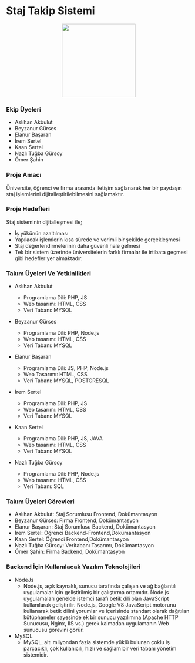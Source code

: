 # Staj Takip Sistemi

<p align="center">
  <img src="https://i.pinimg.com/originals/de/62/f1/de62f1d27616b46d59b8be22bc059bf7.jpg" width="200" />  
</p>
  
### Ekip Üyeleri
- Aslıhan Akbulut
- Beyzanur Gürses
- Elanur Başaran
- İrem Sertel
- Kaan Sertel
- Nazlı Tuğba Gürsoy
- Ömer Şahin

### Proje Amacı

Üniversite, öğrenci ve firma arasında iletişim sağlanarak her bir paydaşın staj işlemlerini dijitalleştirilebilmesini sağlamaktır.


###  Proje Hedefleri
Staj sisteminin dijitalleşmesi ile;
- İş yükünün azaltılması
- Yapılacak işlemlerin kısa sürede ve verimli bir şekilde gerçekleşmesi
- Staj değerlendirmelerinin daha güvenli hale gelmesi
- Tek bir sistem üzerinde üniversitelerin farklı firmalar ile irtibata geçmesi gibi hedefler yer almaktadır.


### Takım Üyeleri Ve Yetkinlikleri
- Aslıhan Akbulut
	- Programlama Dili: PHP, JS 
	- Web tasarımı: HTML, CSS
	- Veri Tabanı: MYSQL

- Beyzanur Gürses
	- Programlama Dili: PHP, Node.js
	- Web tasarımı: HTML, CSS
	- Veri Tabanı: MYSQL

- Elanur Başaran
	- Programlama Dili: JS, PHP, Node.js
	- Web Tasarımı: HTML, CSS
	- Veri Tabanı: MYSQL, POSTGRESQL

- İrem Sertel
	- Programlama Dili: PHP, JS 
	- Web tasarımı: HTML, CSS
	- Veri Tabanı: MYSQL

- Kaan Sertel
	- Programlama Dili: PHP, JS, JAVA
	- Web tasarımı: HTML, CSS
	- Veri Tabanı: MYSQL

- Nazlı Tuğba Gürsoy
	- Programlama Dili: PHP, Node.js
	- Web tasarımı: HTML, CSS
	- Veri Tabanı: SQL

### Takım Üyeleri Görevleri
- Aslıhan Akbulut: Staj Sorumlusu Frontend, Dokümantasyon
- Beyzanur Gürses: Firma Frontend, Dokümantasyon
- Elanur Başaran: Staj Sorumlusu Backend, Dokümantasyon
- İrem Sertel: Öğrenci Backend-Frontend,Dokümantasyon
- Kaan Sertel: Öğrenci Frontend,Dokümantasyon
- Nazlı Tuğba Gürsoy: Veritabanı Tasarımı, Dokümantasyon
- Ömer Şahin: Firma Backend, Dokümantasyon


### Backend İçin Kullanılacak Yazılım Teknolojileri
- NodeJs
	- Node.js, açık kaynaklı, sunucu tarafında çalışan ve ağ bağlantılı uygulamalar için geliştirilmiş bir çalıştırma ortamıdır. Node.js uygulamaları genelde istemci tarafı betik dili olan JavaScript kullanılarak geliştirilir. Node.js, Google V8 JavaScript motorunu kullanarak betik dilini yorumlar ve içerisinde standart olarak dağıtılan kütüphaneler sayesinde ek bir sunucu yazılımına (Apache HTTP Sunucusu, Nginx, IIS vs.) gerek kalmadan uygulamanın Web sunucusu görevini görür.
- MySQL 
	- MySQL, altı milyondan fazla sistemde yüklü bulunan çoklu iş parçacıklı, çok kullanıcılı, hızlı ve sağlam bir veri tabanı yönetim sistemidir.

